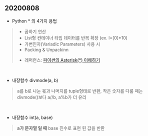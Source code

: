 ## 20200808
- Python * 의 4가지 용법
> - 곱하기 연산
> - List형 컨테이너 타입 데이터를 반복 확장 (ex. l=[0]*10)
> - 가변인자(Variadic Parameters) 사용 시
> - Packing & Unpackinn
> + 레퍼런스:  [파이썬의 Asterisk(*) 이해하기](https://mingrammer.com/understanding-the-asterisk-of-python/)

<br>

- 내장함수 divmode(a, b)
> a를 b로 나눈 몫과 나머지를 tuple형태로 반환, 작은 숫자를 다룰 때는 divmode()보다 a//b, a%b가 더 유리

<br>

- 내장함수 int(a, base)
> __a가 문자열 일 때__ base 진수로 표현 된 값을 반환
